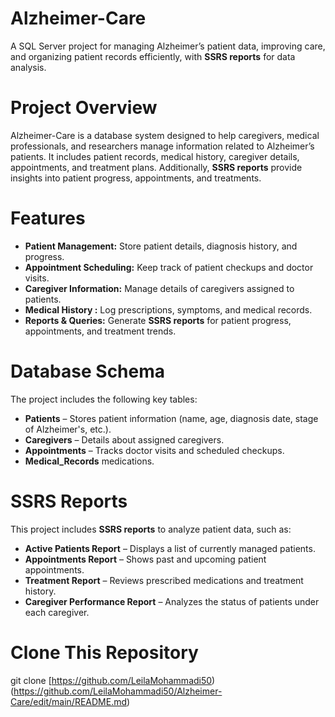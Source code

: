 # Alzheimer-Care
A SQL Server project for managing Alzheimer’s patient data, improving care, and organizing patient records efficiently, with **SSRS reports** for data analysis.

#  Project Overview
Alzheimer-Care is a database system designed to help caregivers, medical professionals, and researchers manage information related to Alzheimer’s patients. It includes patient records, medical history, caregiver details, appointments, and treatment plans. Additionally, **SSRS reports** provide insights into patient progress, appointments, and treatments.

#  Features
- **Patient Management:** Store patient details, diagnosis history, and progress.
- **Appointment Scheduling:** Keep track of patient checkups and doctor visits.
- **Caregiver Information:** Manage details of caregivers assigned to patients.
- **Medical History :** Log prescriptions, symptoms, and medical records.
- **Reports & Queries:** Generate **SSRS reports** for patient progress, appointments, and treatment trends.

# Database Schema
The project includes the following key tables:
- **Patients** – Stores patient information (name, age, diagnosis date, stage of Alzheimer's, etc.).
- **Caregivers** – Details about assigned caregivers.
- **Appointments** – Tracks doctor visits and scheduled checkups.
- **Medical_Records** medications.

#  SSRS Reports
This project includes **SSRS reports** to analyze patient data, such as:
- **Active Patients Report** – Displays a list of currently managed patients.
- **Appointments Report** – Shows past and upcoming patient appointments.
- **Treatment Report** – Reviews prescribed medications and treatment history.
- **Caregiver Performance Report** – Analyzes the status of patients under each caregiver.

#  Clone This Repository

git clone [https://github.com/LeilaMohammadi50)
(https://github.com/LeilaMohammadi50/Alzheimer-Care/edit/main/README.md)
